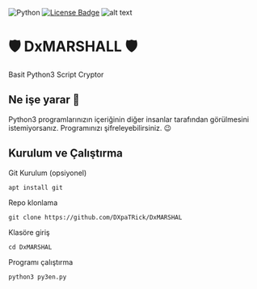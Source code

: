 ![Python](https://img.shields.io/badge/python-3670A0?style=for-the-badge&logo=python&logoColor=ffdd54)
<a href="https://github.com/DXpaTRick/DXMARSHAL/blob/master/LICENSE"><img src="https://img.shields.io/github/license/DXpaTRick/DXMARSHAL?color=2b9348" alt="License Badge"/></a>
![alt text](https://github.com/DXpaTRick/DXMARSHAL/blob/main/dxmarshal.png?raw=true)
# 🛡️ DxMARSHALL 🛡️
Basit Python3 Script Cryptor

## Ne işe yarar 🧐
Python3 programlarınızın içeriğinin diğer insanlar tarafından görülmesini istemiyorsanız. Programınızı şifreleyebilirsiniz. 😉

## Kurulum ve Çalıştırma

Git Kurulum (opsiyonel)
```
apt install git
```

Repo klonlama
```
git clone https://github.com/DXpaTRick/DxMARSHAL
```

Klasöre giriş
```
cd DxMARSHAL
```

Programı çalıştırma
```
python3 py3en.py
```



